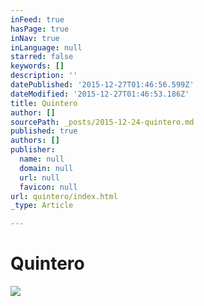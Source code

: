 ```yaml
---
inFeed: true
hasPage: true
inNav: true
inLanguage: null
starred: false
keywords: []
description: ''
datePublished: '2015-12-27T01:46:56.599Z'
dateModified: '2015-12-27T01:46:53.186Z'
title: Quintero
author: []
sourcePath: _posts/2015-12-24-quintero.md
published: true
authors: []
publisher:
  name: null
  domain: null
  url: null
  favicon: null
url: quintero/index.html
_type: Article

---
```

# Quintero
![](https://the-grid-user-content.s3-us-west-2.amazonaws.com/98f417cb-6ca8-4654-afe0-49a6073bdf56.jpg)